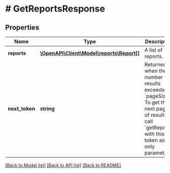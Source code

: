 # # GetReportsResponse

## Properties

Name | Type | Description | Notes
------------ | ------------- | ------------- | -------------
**reports** | [**\OpenAPI\Client\Model\reports\Report[]**](Report.md) | A list of reports. |
**next_token** | **string** | Returned when the number of results exceeds &#x60;pageSize&#x60;. To get the next page of results, call &#x60;getReports&#x60; with this token as the only parameter. | [optional]

[[Back to Model list]](../../README.md#models) [[Back to API list]](../../README.md#endpoints) [[Back to README]](../../README.md)
